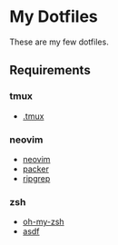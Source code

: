 My Dotfiles
======

These are my few dotfiles.

## Requirements

### tmux

* [.tmux](https://github.com/gpakosz/.tmux)

### neovim

* [neovim](https://github.com/neovim/neovim/wiki/Installing-Neovim)
* [packer](https://github.com/wbthomason/packer.nvim)
* [ripgrep](https://github.com/BurntSushi/ripgrep)

### zsh

* [oh-my-zsh](https://github.com/robbyrussell/oh-my-zsh)
* [asdf](https://github.com/asdf-vm/asdf)
